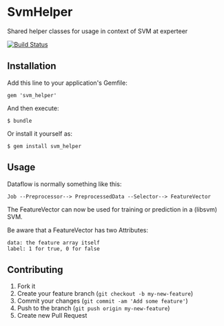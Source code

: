 # SvmHelper

Shared helper classes for usage in context of SVM at experteer

[![Build Status](https://travis-ci.org/sch1zo/svm_helper.png?branch=master)](https://travis-ci.org/sch1zo/svm_helper)

## Installation

Add this line to your application's Gemfile:

    gem 'svm_helper'

And then execute:

    $ bundle

Or install it yourself as:

    $ gem install svm_helper

## Usage

Dataflow is normally something like this:

    Job --Preprocessor--> PreprocessedData --Selector--> FeatureVector

The FeatureVector can now be used for training or prediction in a (libsvm) SVM.

Be aware that a FeatureVector has two Attributes:

    data: the feature array itself
    label: 1 for true, 0 for false


## Contributing

1. Fork it
2. Create your feature branch (`git checkout -b my-new-feature`)
3. Commit your changes (`git commit -am 'Add some feature'`)
4. Push to the branch (`git push origin my-new-feature`)
5. Create new Pull Request
